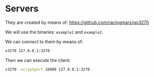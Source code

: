 # Servers
They are created by means of: https://github.com/racingmars/go3270

We will use the binaries: `example1` and `example2`.

We can connect to them by means of:
```sh
x3270 127.0.0.1:3270
```

Then we can execute the client:
```sh
s3270 -scriptport 16000 127.0.0.1:3270
```


